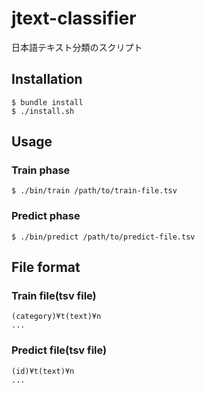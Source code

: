 jtext-classifier
================

日本語テキスト分類のスクリプト

## Installation
`$ bundle install`  
`$ ./install.sh`

## Usage
### Train phase
`$ ./bin/train /path/to/train-file.tsv`

### Predict phase
`$ ./bin/predict /path/to/predict-file.tsv`

## File format
### Train file(tsv file)
```
(category)¥t(text)¥n
...
```

### Predict file(tsv file)
```
(id)¥t(text)¥n
...
```
